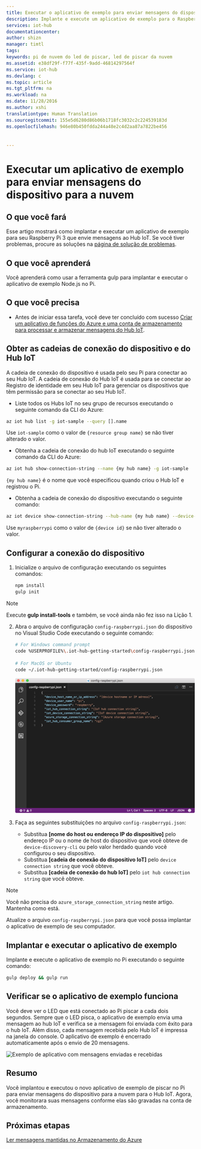 ```yaml
---
title: Executar o aplicativo de exemplo para enviar mensagens do dispositivo para a nuvem | Microsoft Docs
description: Implante e execute um aplicativo de exemplo para o Raspberry Pi 3 que envie mensagens ao seu Hub IoT e pisque o LED.
services: iot-hub
documentationcenter: 
author: shizn
manager: timtl
tags: 
keywords: pi de nuvem do led de piscar, led de piscar da nuvem
ms.assetid: e38df29f-f77f-435f-9add-46814297564f
ms.service: iot-hub
ms.devlang: c
ms.topic: article
ms.tgt_pltfrm: na
ms.workload: na
ms.date: 11/28/2016
ms.author: xshi
translationtype: Human Translation
ms.sourcegitcommit: 155e5d6280d86b06b1718fc3032c2c224539183d
ms.openlocfilehash: 946e80b450fdda244a48e2c4d2aa87a7822be456


---
```

# <a name="run-a-sample-application-to-send-device-to-cloud-messages"></a>Executar um aplicativo de exemplo para enviar mensagens do dispositivo para a nuvem
## <a name="what-you-will-do"></a>O que você fará
Esse artigo mostrará como implantar e executar um aplicativo de exemplo para seu Raspberry Pi 3 que envie mensagens ao Hub IoT. Se você tiver problemas, procure as soluções na [página de solução de problemas](iot-hub-raspberry-pi-kit-c-troubleshooting.md).

## <a name="what-you-will-learn"></a>O que você aprenderá
Você aprenderá como usar a ferramenta gulp para implantar e executar o aplicativo de exemplo Node.js no Pi.

## <a name="what-you-need"></a>O que você precisa
* Antes de iniciar essa tarefa, você deve ter concluído com sucesso [Criar um aplicativo de funções do Azure e uma conta de armazenamento para processar e armazenar mensagens do Hub IoT](iot-hub-raspberry-pi-kit-c-lesson3-deploy-resource-manager-template.md).

## <a name="get-your-iot-hub-and-device-connection-strings"></a>Obter as cadeias de conexão do dispositivo e do Hub IoT
A cadeia de conexão do dispositivo é usada pelo seu Pi para conectar ao seu Hub IoT. A cadeia de conexão do Hub IoT é usada para se conectar ao Registro de identidade em seu Hub IoT para gerenciar os dispositivos que têm permissão para se conectar ao seu Hub IoT. 

* Liste todos os Hubs IoT no seu grupo de recursos executando o seguinte comando da CLI do Azure:

```bash
az iot hub list -g iot-sample --query [].name
```

Use `iot-sample` como o valor de `{resource group name}` se não tiver alterado o valor.

* Obtenha a cadeia de conexão do hub IoT executando o seguinte comando da CLI do Azure:

```bash
az iot hub show-connection-string --name {my hub name} -g iot-sample
```

`{my hub name}` é o nome que você especificou quando criou o Hub IoT e registrou o Pi.

* Obtenha a cadeia de conexão do dispositivo executando o seguinte comando:

```bash
az iot device show-connection-string --hub-name {my hub name} --device-id myraspberrypi -g iot-sample
```

Use `myraspberrypi` como o valor de `{device id}` se não tiver alterado o valor.

## <a name="configure-the-device-connection"></a>Configurar a conexão do dispositivo
1. Inicialize o arquivo de configuração executando os seguintes comandos:
   
   ```bash
   npm install
   gulp init
   ```

> [!NOTE]
> Execute **gulp install-tools** e também, se você ainda não fez isso na Lição 1.

2. Abra o arquivo de configuração `config-raspberrypi.json` do dispositivo no Visual Studio Code executando o seguinte comando:
   
   ```bash
   # For Windows command prompt
   code %USERPROFILE%\.iot-hub-getting-started\config-raspberrypi.json
   
   # For MacOS or Ubuntu
   code ~/.iot-hub-getting-started/config-raspberrypi.json
   ```
   
   ![config.json](media/iot-hub-raspberry-pi-lessons/lesson3/config.png)
3. Faça as seguintes substituições no arquivo `config-raspberrypi.json`:
   
   * Substitua **[nome do host ou endereço IP do dispositivo]** pelo endereço IP ou o nome de host do dispositivo que você obteve de `device-discovery-cli` ou pelo valor herdado quando você configurou o seu dispositivo.
   * Substitua **[cadeia de conexão do dispositivo IoT]** pelo `device connection string` que você obteve.
   * Substitua **[cadeia de conexão do hub IoT]** pelo `iot hub connection string` que você obteve.

> [!NOTE]
> Você não precisa do `azure_storage_connection_string` neste artigo. Mantenha como está.

Atualize o arquivo `config-raspberrypi.json` para que você possa implantar o aplicativo de exemplo de seu computador.

## <a name="deploy-and-run-the-sample-application"></a>Implantar e executar o aplicativo de exemplo
Implante e execute o aplicativo de exemplo no Pi executando o seguinte comando:

```bash
gulp deploy && gulp run
```

## <a name="verify-that-the-sample-application-works"></a>Verificar se o aplicativo de exemplo funciona
Você deve ver o LED que está conectado ao Pi piscar a cada dois segundos. Sempre que o LED pisca, o aplicativo de exemplo envia uma mensagem ao hub IoT e verifica se a mensagem foi enviada com êxito para o hub IoT. Além disso, cada mensagem recebida pelo Hub IoT é impressa na janela do console. O aplicativo de exemplo é encerrado automaticamente após o envio de 20 mensagens.

![Exemplo de aplicativo com mensagens enviadas e recebidas](media/iot-hub-raspberry-pi-lessons/lesson3/gulp_run_c.png)

## <a name="summary"></a>Resumo
Você implantou e executou o novo aplicativo de exemplo de piscar no Pi para enviar mensagens do dispositivo para a nuvem para o Hub IoT. Agora, você monitorara suas mensagens conforme elas são gravadas na conta de armazenamento.

## <a name="next-steps"></a>Próximas etapas
[Ler mensagens mantidas no Armazenamento do Azure](iot-hub-raspberry-pi-kit-c-lesson3-read-table-storage.md)




<!--HONumber=Dec16_HO1-->



